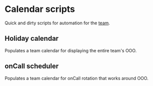 # Calendar scripts

Quick and dirty scripts for automation for the [team](https://github.com/orgs/grafana/teams/cloud-datasources).

## Holiday calendar
Populates a team calendar for displaying the entire team's OOO.

## onCall scheduler
Populates a team calendar for onCall rotation that works around OOO.